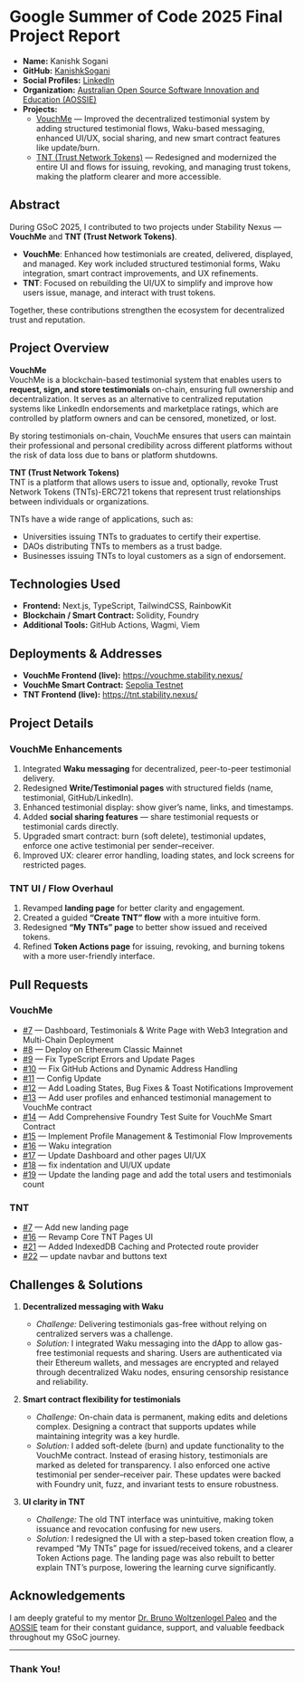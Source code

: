 # Google Summer of Code 2025 Final Project Report

- **Name:** Kanishk Sogani
- **GitHub:** [KanishkSogani](https://github.com/KanishkSogani)
- **Social Profiles:** [LinkedIn](https://www.linkedin.com/in/kanishk-sogani/)
- **Organization:** [Australian Open Source Software Innovation and Education (AOSSIE)](https://www.aossie.org/)
- **Projects:**
  - [VouchMe](https://github.com/StabilityNexus/VouchMe) — Improved the decentralized testimonial system by adding structured testimonial flows, Waku-based messaging, enhanced UI/UX, social sharing, and new smart contract features like update/burn.
  - [TNT (Trust Network Tokens)](https://github.com/StabilityNexus/TNT) — Redesigned and modernized the entire UI and flows for issuing, revoking, and managing trust tokens, making the platform clearer and more accessible.

## Abstract

During GSoC 2025, I contributed to two projects under Stability Nexus — **VouchMe** and **TNT (Trust Network Tokens)**.

- **VouchMe**: Enhanced how testimonials are created, delivered, displayed, and managed. Key work included structured testimonial forms, Waku integration, smart contract improvements, and UX refinements.
- **TNT**: Focused on rebuilding the UI/UX to simplify and improve how users issue, manage, and interact with trust tokens.

Together, these contributions strengthen the ecosystem for decentralized trust and reputation.

## Project Overview

**VouchMe**  
VouchMe is a blockchain-based testimonial system that enables users to **request, sign, and store testimonials** on-chain, ensuring full ownership and decentralization. It serves as an alternative to centralized reputation systems like LinkedIn endorsements and marketplace ratings, which are controlled by platform owners and can be censored, monetized, or lost.

By storing testimonials on-chain, VouchMe ensures that users can maintain their professional and personal credibility across different platforms without the risk of data loss due to bans or platform shutdowns.

**TNT (Trust Network Tokens)**  
TNT is a platform that allows users to issue and, optionally, revoke Trust Network Tokens (TNTs)-ERC721 tokens that represent trust relationships between individuals or organizations.

TNTs have a wide range of applications, such as:

- Universities issuing TNTs to graduates to certify their expertise.
- DAOs distributing TNTs to members as a trust badge.
- Businesses issuing TNTs to loyal customers as a sign of endorsement.

## Technologies Used

- **Frontend:** Next.js, TypeScript, TailwindCSS, RainbowKit
- **Blockchain / Smart Contract:** Solidity, Foundry
- **Additional Tools:** GitHub Actions, Wagmi, Viem

## Deployments & Addresses

- **VouchMe Frontend (live):** https://vouchme.stability.nexus/
- **VouchMe Smart Contract:** [Sepolia Testnet](https://sepolia.scrollscan.com/address/0x344fe9f4bee36dadd4b584be8e9a968b1515d291)
- **TNT Frontend (live):** https://tnt.stability.nexus/

## Project Details

### VouchMe Enhancements

1. Integrated **Waku messaging** for decentralized, peer-to-peer testimonial delivery.
2. Redesigned **Write/Testimonial pages** with structured fields (name, testimonial, GitHub/LinkedIn).
3. Enhanced testimonial display: show giver’s name, links, and timestamps.
4. Added **social sharing features** — share testimonial requests or testimonial cards directly.
5. Upgraded smart contract: burn (soft delete), testimonial updates, enforce one active testimonial per sender–receiver.
6. Improved UX: clearer error handling, loading states, and lock screens for restricted pages.

### TNT UI / Flow Overhaul

1. Revamped **landing page** for better clarity and engagement.
2. Created a guided **“Create TNT” flow** with a more intuitive form.
3. Redesigned **“My TNTs” page** to better show issued and received tokens.
4. Refined **Token Actions page** for issuing, revoking, and burning tokens with a more user-friendly interface.

## Pull Requests

### VouchMe

- [#7](https://github.com/StabilityNexus/VouchMe/pull/7) — Dashboard, Testimonials & Write Page with Web3 Integration and Multi-Chain Deployment
- [#8](https://github.com/StabilityNexus/VouchMe/pull/8) — Deploy on Ethereum Classic Mainnet
- [#9](https://github.com/StabilityNexus/VouchMe/pull/9) — Fix TypeScript Errors and Update Pages
- [#10](https://github.com/StabilityNexus/VouchMe/pull/10) — Fix GitHub Actions and Dynamic Address Handling
- [#11](https://github.com/StabilityNexus/VouchMe/pull/11) — Config Update
- [#12](https://github.com/StabilityNexus/VouchMe/pull/12) — Add Loading States, Bug Fixes & Toast Notifications Improvement
- [#13](https://github.com/StabilityNexus/VouchMe/pull/13) — Add user profiles and enhanced testimonial management to VouchMe contract
- [#14](https://github.com/StabilityNexus/VouchMe/pull/14) — Add Comprehensive Foundry Test Suite for VouchMe Smart Contract
- [#15](https://github.com/StabilityNexus/VouchMe/pull/15) — Implement Profile Management & Testimonial Flow Improvements
- [#16](https://github.com/StabilityNexus/VouchMe/pull/16) — Waku integration
- [#17](https://github.com/StabilityNexus/VouchMe/pull/17) — Update Dashboard and other pages UI/UX
- [#18](https://github.com/StabilityNexus/VouchMe/pull/18) — fix indentation and UI/UX update
- [#19](https://github.com/StabilityNexus/VouchMe/pull/19) — Update the landing page and add the total users and testimonials count

### TNT

- [#7](https://github.com/StabilityNexus/TNT/pull/7) — Add new landing page
- [#16](https://github.com/StabilityNexus/TNT/pull/16) — Revamp Core TNT Pages UI
- [#21](https://github.com/StabilityNexus/TNT/pull/21) — Added IndexedDB Caching and Protected route provider
- [#22](https://github.com/StabilityNexus/TNT/pull/22) — update navbar and buttons text

## Challenges & Solutions

1. **Decentralized messaging with Waku**

   - _Challenge:_ Delivering testimonials gas-free without relying on centralized servers was a challenge.
   - _Solution:_ I integrated Waku messaging into the dApp to allow gas-free testimonial requests and sharing. Users are authenticated via their Ethereum wallets, and messages are encrypted and relayed through decentralized Waku nodes, ensuring censorship resistance and reliability.

2. **Smart contract flexibility for testimonials**

   - _Challenge:_ On-chain data is permanent, making edits and deletions complex. Designing a contract that supports updates while maintaining integrity was a key hurdle.
   - _Solution:_ I added soft-delete (burn) and update functionality to the VouchMe contract. Instead of erasing history, testimonials are marked as deleted for transparency. I also enforced one active testimonial per sender–receiver pair. These updates were backed with Foundry unit, fuzz, and invariant tests to ensure robustness.

3. **UI clarity in TNT**
   - _Challenge:_ The old TNT interface was unintuitive, making token issuance and revocation confusing for new users.
   - _Solution:_ I redesigned the UI with a step-based token creation flow, a revamped “My TNTs” page for issued/received tokens, and a clearer Token Actions page. The landing page was also rebuilt to better explain TNT’s purpose, lowering the learning curve significantly.

## Acknowledgements

I am deeply grateful to my mentor [Dr. Bruno Woltzenlogel Paleo](https://www.linkedin.com/in/brunowp/) and the [AOSSIE](https://aossie.org/) team for their constant guidance, support, and valuable feedback throughout my GSoC journey.

---

### Thank You!

